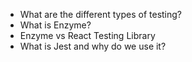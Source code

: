 - What are the different types of testing?
- What is Enzyme?
- Enzyme vs React Testing Library
- What is Jest and why do we use it?
